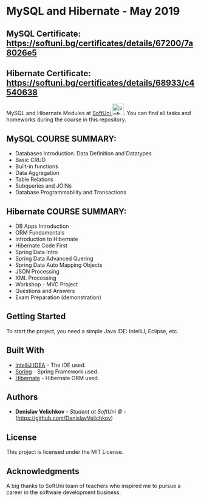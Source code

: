 # MySQL and Hibernate - May 2019

## MySQL Certificate: https://softuni.bg/certificates/details/67200/7a8026e5
## Hibernate Certificate: https://softuni.bg/certificates/details/68933/c4540638

<p text-align="center">MySQL and Hibernate Modules at 
<a href="https://www.softuni.bg">SoftUni <img src="http://grozdarska.net/wp-content/uploads/2015/01/SoftUni-Logo-300x300.png" width="30" alt="software-university"></a>. You can find all tasks and homeworks during the course in this repository.</p>

## MySQL COURSE SUMMARY:

* Databases Introduction. Data Definition and Datatypes
* Basic CRUD
* Built-in functions
* Data Aggregation
* Table Relations
* Subqueries and JOINs
* Database Programmability and Transactions

## Hibernate COURSE SUMMARY:

* DB Apps Introduction
* ORM Fundamentals
* Introduction to Hibernate
* Hibernate Code First
* Spring Data Intro
* Spring Data Advanced Quering
* Spring Data Auto Mapping Objects
* JSON Processing
* XML Processing
* Workshop - MVC Project
* Questions and Answers
* Exam Preparation (demonstration)

## Getting Started

To start the project, you need a simple Java IDE: IntelliJ, Eclipse, etc.

## Built With

* [IntelliJ IDEA](https://www.jetbrains.com/idea/) - The IDE used.
* [Spring](https://spring.io/) - Spring Framework used.
* [Hibernate](https://www.jetbrains.com/idea/) - Hibernate ORM used.

## Authors

* **Denislav Velichkov** - *Student at SoftUni ©* - (https://github.com/DenislavVelichkov)

## License

This project is licensed under the MIT License.

## Acknowledgments

A big thanks to SoftUni team of teachers who inspired me to pursue a career in the software development business.
